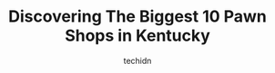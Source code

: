 ---
layout: ampstory
image: https://i0.wp.com/paketmu.com/wp-content/uploads/2023/06/dixie-pawn-shop-0-in-kentucky-1686369080.jpeg?resize=640,853
author: techidn
featured: false
description: Explore the diverse Pawn Shop scene in Kentucky, home to an incredible selection of 10 establishments catering to every taste. Whether youre in search of iconic favorites or undiscovered tr
title: Discovering The Biggest 10 Pawn Shops in Kentucky
cover:
   title: Discovering The Biggest 10 Pawn Shops in Kentucky
   subtitle: RICKPATE
   background: https://paketmu.com/wp-content/uploads/2023/06/dixie-pawn-shop-0-in-kentucky-1686369080.jpeg

pages: 
 - layout: thirds
   top: <h1>#1 Uncle Milties Pawn Shop</h1>
   bottom: "<p>Family owned over multiple generations and it shows.  They are impressively knowledge about a wide range of products they carry and will take the time to answer questions</p>"
   background: https://paketmu.com/wp-content/uploads/2023/06/dixie-pawn-shop-1-in-kentucky-1686369081.jpeg
   backgroundblur: true
 - layout: thirds
   top: <h1>#2 Top Dollar Pawn LLC</h1>
   bottom: "<p>This place is a joke period. Walk in with no greeting first of all. Then i am ask to step over there to a guy who is eating and unfriendly. I messed up him eating i assum</p>"
   background: https://paketmu.com/wp-content/uploads/2023/06/dixie-pawn-shop-2-in-kentucky-1686369081.jpeg
   cta:
      link: https://paketmu.com/discovering-the-biggest-10-pawn-shops-in-kentucky/
      text: Discovering The Biggest 10 Pawn Shops in Kentucky
 - layout: thirds
   top: <h1>#3 Dans Discount Jewelry & Pawn</h1>
   bottom: "<p>Great customer serviceAll other pawn shops treat the customers like everyone is a drug addictStuff on shelves is over priced but that is like every other pawn shop.If som</p>"
   background: https://paketmu.com/wp-content/uploads/2023/06/dixie-pawn-shop-3-in-kentucky-1686369083.png
   cta:
      link: https://paketmu.com/discovering-the-biggest-10-pawn-shops-in-kentucky/
      text: Discovering The Biggest 10 Pawn Shops in Kentucky
 - layout: thirds
   top: <h1>#4 J&M Pawn Shop</h1>
   bottom: "<p>7950 Dixie Hwy, Louisville, KY 40258, United States</p>"
   background: https://images.unsplash.com/photo-1549241520-425e3dfc01cb?ixlib=rb-4.0.3&ixid=MnwxMjA3fDB8MHxwaG90by1wYWdlfHx8fGVufDB8fHx8&auto=format&fit=crop&w=640&h=853&q=80
   cta:
      link: https://paketmu.com/discovering-the-biggest-10-pawn-shops-in-kentucky/
      text: Discovering The Biggest 10 Pawn Shops in Kentucky
 - layout: thirds
   top: <h1>#5 Dans Discount Jewelry & Pawn</h1>
   bottom: "<p>2233 Versailles Rd, Lexington, KY 40504, United States</p>"
   background: https://plus.unsplash.com/premium_photo-1664640458616-3c74f8cb4589?ixlib=rb-4.0.3&ixid=MnwxMjA3fDB8MHxwaG90by1wYWdlfHx8fGVufDB8fHx8&auto=format&fit=crop&w=640&h=853&q=80
   cta:
      link: https://paketmu.com/discovering-the-biggest-10-pawn-shops-in-kentucky/
      text: Discovering The Biggest 10 Pawn Shops in Kentucky
 - layout: thirds
   top: <h1>#6 Tri State Pawn & Jewelry</h1>
   bottom: "<p>4250 Winchester Ave, Ashland, KY 41101, United States</p>"
   background: https://images.unsplash.com/photo-1608501821300-4f99e58bba77?ixlib=rb-4.0.3&ixid=MnwxMjA3fDB8MHxwaG90by1wYWdlfHx8fGVufDB8fHx8&auto=format&fit=crop&w=640&h=853&q=80
   cta:
      link: https://paketmu.com/discovering-the-biggest-10-pawn-shops-in-kentucky/
      text: Discovering The Biggest 10 Pawn Shops in Kentucky
 - layout: thirds
   top: <h1>#7 Dans Discount Jewelry & Pawn</h1>
   bottom: "<p>623 E Main St, Frankfort, KY 40601, United States</p>"
   background: https://images.unsplash.com/photo-1533998839656-76f5e4b2bccb?ixlib=rb-4.0.3&ixid=MnwxMjA3fDB8MHxwaG90by1wYWdlfHx8fGVufDB8fHx8&auto=format&fit=crop&w=640&h=853&q=80
   cta:
      link: https://paketmu.com/discovering-the-biggest-10-pawn-shops-in-kentucky/
      text: Discovering The Biggest 10 Pawn Shops in Kentucky
 - layout: thirds
   middle: Continue reading...
   background: https://images.unsplash.com/photo-1462556791646-c201b8241a94?ixlib=rb-4.0.3&ixid=MnwxMjA3fDB8MHxwaG90by1wYWdlfHx8fGVufDB8fHx8&auto=format&fit=crop&w=640&h=853&q=80
   cta:
      link: https://paketmu.com/discovering-the-biggest-10-pawn-shops-in-kentucky/
      text: Discovering The Biggest 10 Pawn Shops in Kentucky
      
---